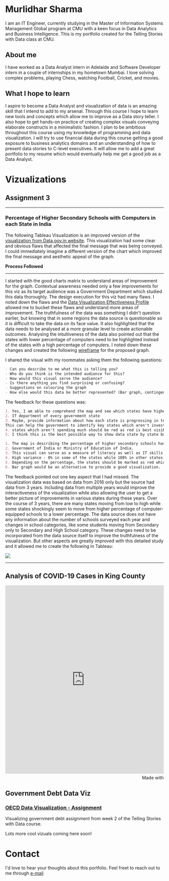 # Murlidhar Sharma
I am an IT Engineer, currently studying in the Master of Information Systems Management Global program at CMU with a keen focus in Data Analytics and Business Intelligence. This is my portfolio created for the Telling Stories with Data class at CMU.

## About me
I have worked as a Data Analyst intern in Adelaide and Software Developer intern in a couple of internships in my hometown Mumbai.
I love solving complex problems, playing Chess, watching Football, Cricket, and movies. 

## What I hope to learn
I aspire to become a Data Analyst and visualization of data is an amazing skill that I intend to add to my arsenal. Through this course I hope to learn new tools and concepts which allow me to improve as a Data story teller. I also hope to get hands-on practice of creating complex visuals conveying elaborate constructs in a minimalistic fashion. I plan to be ambitious throughout this course using my knowledge of programming and data visualization. I will try to use financial data during this course getting a good exposure to business analytics domains and an understanding of how to present data stories to C-level executives. It will allow me to add a great portfolio to my resume which would eventually help me get a good job as a Data Analyst. 

# Vizualizations

## Assignment 3
______
### Percentage of Higher Secondary Schools with Computers in each State in India

The following Tableau Visualization is an improved version of the [visualization from Data.gov.in website](https://data.gov.in/major-indicator/percentage-schools-computers). This visualization had some clear and obvious flaws that affected the final message that was being conveyed. I could immediately imagine a different version of the chart which improved the final message and aesthetic appeal of the graph. 

__Process Followed__

---

I started with the good charts matrix to understand areas of improvement for the graph. Contextual awareness needed only a few improvements for this viz as its target audience was a Government Department which studied this data thoroughly. The design execution for this viz had many flaws. I noted down the flaws and the [Data Visualization Effectiveness Profile](http://www.perceptualedge.com/articles/visual_business_intelligence/data_visualization_effectiveness_profile.pdf) allowed me to bucket these flaws and understand more areas of improvement. The truthfulness of the data was something I didn't question earlier, but knowing that in some regions the data source is questionable so it is difficult to take the data on its face value. It also highlighted that the data needs to be analysed at a more granular level to create actionable outcomes. Analysing the intuitiveness of the data also pointed out that the states with lower percentage of computers need to be highlighted instead of the states with a high percentage of computers. I noted down these changes and created the following [wireframe](https://drive.google.com/file/d/13cbaSyjnx-4aGqIaIz3Te6JrbRPa4WuL/view?usp=sharing) for the proposed graph. 

I shared the visual with my roommates asking them the following questions: 
``` markdown
- Can you describe to me what this is telling you?
- Who do you think is the intended audience for this?
- How would this visual serve the audience?
- Is there anything you find surprising or confusing?
- Suggestions on colouring the graph
- How else would this data be better represented? (Bar graph, contingency table or something else)
```
The feedback for these questions was: 
``` markdown
1. Yes, I am able to comprehend the map and see which states have higher secondary schools with computers and which do not.
2. IT department of every government state
3. Maybe, provide information about how each state is progressing in terms of educating young children and may even give us prediction children of which states will have higher literacy levels in terms of technology and which states aren't investing much in education.
This can help the government to identify key states which aren't investing much in the education sector and therefore, make the required changes in the old policies or launch new policies for the overall development of the country.
4. states which aren't spending much should be red as red is best visible to naked eye and shows warning sign as well. Blue - for states which are doing good
5. I think this is the best possible way to show data state by state but if county data would be possible, it would have been amazing.

1. The map is describing the percentage of higher secondary schools having computers in the Indian States.
2. Government of India or Ministry of Education of India.
3. This visual can serve as a measure of literacy as well as IT skills in Indian youth. Further, this can be an eye-opener for the Indian government to introduce IT education in higher secondary schools as IT is the future.
4. High variance - 0% in some of the states while 100% in other states.
5. Depending on the percentage, the states should be marked as red which have below 30%, amber for 30%-70%, and green for 70% and above.
6. Bar graph would be an alternative to provide a good visualization.
```
The feedback pointed out one key aspect that I had missed. The visualization data was based on data from 2016 only but the source had data from 3 years. Including data from multiple years would improve the interactiveness of the visualization while also allowing the user to get a better picture of improvements in various states during these years. Over the course of 3 years, there are many states moving from low to high while some states shockingly seem to move from higher percentage of computer-equipped schools to a lower percentage. The data source does not have any information about the number of schools surveyed each year and changes in school categories, like some students moving from Secondary only to Secondary and High School category. These changes need to be incorporated from the data source itself to improve the truthfulness of the visualization. But other aspects are greatly improved with this detailed study and it allowed me to create the following in Tableau: 

<div class='tableauPlaceholder' id='viz1613954458570' style='position: relative'>
   <noscript><a href='#'><img alt=' ' src='https:&#47;&#47;public.tableau.com&#47;static&#47;images&#47;Se&#47;SecondarySchoolswithComputers&#47;Dashboard1&#47;1_rss.png' style='border: none' /></a></noscript>
   <object class='tableauViz'  style='display:none;'>
      <param name='host_url' value='https%3A%2F%2Fpublic.tableau.com%2F' />
      <param name='embed_code_version' value='3' />
      <param name='site_root' value='' />
      <param name='name' value='SecondarySchoolswithComputers&#47;Dashboard1' />
      <param name='tabs' value='no' />
      <param name='toolbar' value='yes' />
      <param name='static_image' value='https:&#47;&#47;public.tableau.com&#47;static&#47;images&#47;Se&#47;SecondarySchoolswithComputers&#47;Dashboard1&#47;1.png' />
      <param name='animate_transition' value='yes' />
      <param name='display_static_image' value='yes' />
      <param name='display_spinner' value='yes' />
      <param name='display_overlay' value='yes' />
      <param name='display_count' value='yes' />
      <param name='language' value='en' />
      <param name='filter' value='publish=yes' />
   </object>
</div>
<script type='text/javascript'>                    var divElement = document.getElementById('viz1613954458570');                    var vizElement = divElement.getElementsByTagName('object')[0];                    if ( divElement.offsetWidth > 800 ) { vizElement.style.width='1000px';vizElement.style.height='927px';} else if ( divElement.offsetWidth > 500 ) { vizElement.style.width='1000px';vizElement.style.height='927px';} else { vizElement.style.width='100%';vizElement.style.height='877px';}                     var scriptElement = document.createElement('script');                    scriptElement.src = 'https://public.tableau.com/javascripts/api/viz_v1.js';                    vizElement.parentNode.insertBefore(scriptElement, vizElement);                </script>

---

## Analysis of COVID-19 Cases in King County

<iframe src='https://flo.uri.sh/visualisation/5255858/embed' title='Interactive or visual content' frameborder='0' scrolling='no' style='width:100%;height:600px;' sandbox='allow-same-origin allow-forms allow-scripts allow-downloads allow-popups allow-popups-to-escape-sandbox allow-top-navigation-by-user-activation'></iframe><div style='width:100%!;margin-top:4px!important;text-align:right!important;'><a class='flourish-credit' href='https://public.flourish.studio/visualisation/5255858/?utm_source=embed&utm_campaign=visualisation/5255858' target='_top' style='text-decoration:none!important'><img alt='Made with Flourish' src='https://public.flourish.studio/resources/made_with_flourish.svg' style='width:105px!important;height:16px!important;border:none!important;margin:0!important;'> </a></div>

## Government Debt Data Viz
### [OECD Data Visualization - Assignment](/viz2.md)
Visualizing government debt assignment from week 2 of the Telling Stories with Data course.

Lots more cool vizuals coming here soon!


# Contact
I'd love to hear your thoughts about this portfolio. Feel freet to reach out to me through [e-mail](murlisharma@cmu.edu)
